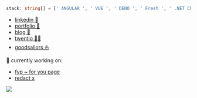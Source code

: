 ```typescript
stack: string[] = [' ANGULAR ', ' VUE ', ' DENO ', ' Fresh ', ' .NET CORE ' ].
```

- [linkedin 🔗](https://linkedin.com/in/kalousek)
- [portfolio 📄](https://filipkalousek.cz)
- [blog 📝](https://blog.filipkalousek.cz)
- [twentio 👨‍💻](https://twentio.cz)
- [goodsailors ⛵](https://goodsailors.cz/)

🔭 currently working on:
- [fyp ~ for you page](https://fyp.cz)
- [redact x](https://twentio.cz/redact-x)

![](https://twentio.cz/assets/images/img_twentio_share.jpg)

